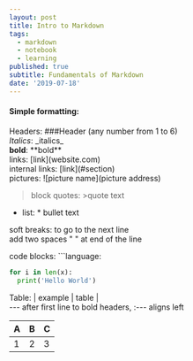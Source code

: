 ```yaml
---
layout: post
title: Intro to Markdown
tags:
  - markdown
  - notebook
  - learning
published: true
subtitle: Fundamentals of Markdown
date: '2019-07-18'
---
```


#### Simple formatting:
Headers: \#\#\#Header (any number from 1 to 6)  
_Italics_: \_italics\_  
**bold**: \*\*bold\*\*  
links: \[link\]\(website.com\)  
internal links: \[link\]\(#section\)  
pictures: \!\[picture name]\(picture address)
>block quotes: \>quote text  
* list: \* bullet text

soft breaks: to go to the next line  
add two spaces "  " at end of the line  

code blocks: ```language:
```python
for i in len(x):
  print('Hello World')
```

Table: \| example \| table \|  
--- after first line to bold headers, :--- aligns left

| A | B | C |
| --- |:---: | :--- |
| 1 | 2 | 3 |
